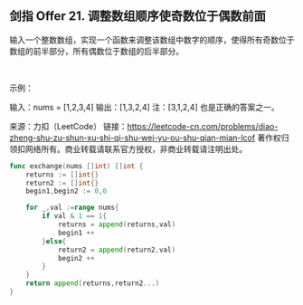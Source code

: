 ## 剑指 Offer 21. 调整数组顺序使奇数位于偶数前面

输入一个整数数组，实现一个函数来调整该数组中数字的顺序，使得所有奇数位于数组的前半部分，所有偶数位于数组的后半部分。

 

示例：

输入：nums = [1,2,3,4]
输出：[1,3,2,4] 
注：[3,1,2,4] 也是正确的答案之一。
 

来源：力扣（LeetCode）
链接：https://leetcode-cn.com/problems/diao-zheng-shu-zu-shun-xu-shi-qi-shu-wei-yu-ou-shu-qian-mian-lcof
著作权归领扣网络所有。商业转载请联系官方授权，非商业转载请注明出处。

```go
func exchange(nums []int) []int {
	returns := []int{}
	return2 := []int{}
	begin1,begin2 := 0,0

	for _,val :=range nums{
		if val & 1 == 1{
			returns = append(returns,val)
			begin1 ++
		}else{
			return2 = append(return2,val)
			begin2 ++
		}
	}
	return append(returns,return2...)
}
```
